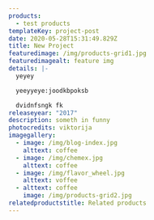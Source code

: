 ```yaml
---
products:
  - test products
templateKey: project-post
date: 2020-05-28T15:31:49.829Z
title: New Project
featuredimage: /img/products-grid1.jpg
featuredimagealt: feature img
details: |-
  yeyey

  yeeyyeye:joodkbpoksb

  dvidnfsngk fk
releaseyear: "2017"
description: someth in funny
photocredits: viktorija
imagegallery:
  - image: /img/blog-index.jpg
    alttext: coffee
  - image: /img/chemex.jpg
    alttext: coffee
  - image: /img/flavor_wheel.jpg
    alttext: voffee
  - alttext: coffee
    image: /img/products-grid2.jpg
relatedproductstitle: Related products
---
```

